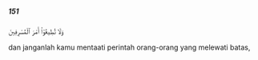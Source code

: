 ##### 151

<span class="ayah">وَلَا تُطِيعُوٓا۟ أَمْرَ ٱلْمُسْرِفِينَ</span>

<span class="ayah_translation">dan janganlah kamu mentaati perintah orang-orang yang melewati batas,</span>
